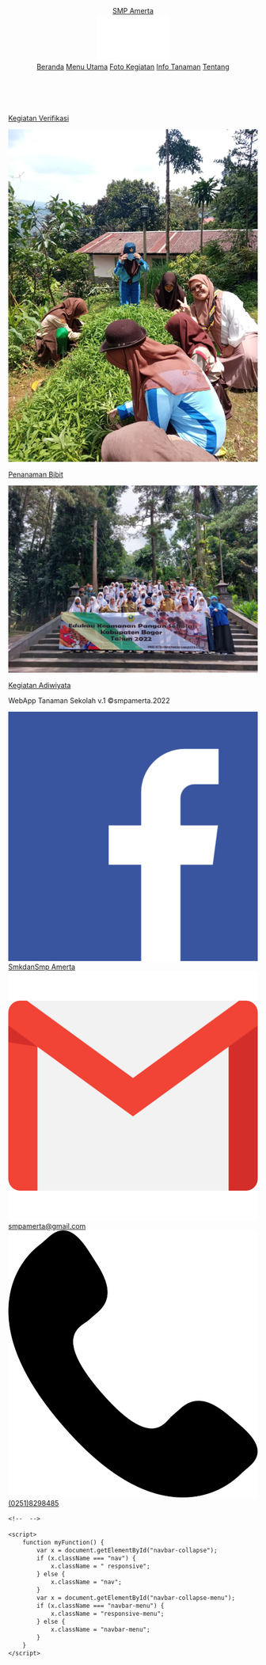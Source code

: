 <!DOCTYPE html>
<html lang="en">

<head>
    <meta charset="UTF-8">
    <meta http-equiv="X-UA-Compatible" content="IE=edge">
    <meta name="viewport" content="width=device-width, initial-scale=1.0">
    <link rel="stylesheet" href="style2.css">
    <title>SMP Amerta</title>
</head>

<body>
    <div class="page">
        <header>
            <nav class="nav-page">
                <div class="navbar-menu" id="navbar-collapse-menu">
                    <div class="brand">
                        <a href="menu_utama.md">SMP Amerta</a>
                    </div>
                    <div class="nav-toggle">
                        <a href="javascript:void(0);" class="icon" onclick="myFunction()">
                            <img src="icon/menu-right-wh.svg" alt=""></a>
                    </div>
                </div>
                <div class="nav" id="navbar-collapse">
                    <a href="index.md" class="navbar-list">Beranda</a>
                    <a href="menu_utama.md" class="navbar-list">Menu Utama</a>
                    <a href="daftar_foto.md" class="navbar-list">Foto Kegiatan</a>
                    <a href="daftar_tanaman.md" class="navbar-list">Info Tanaman</a>
                    <a href="tentang.md" class="navbar-list">Tentang</a>
                </div>
            </nav>
        </header>
        <div class="main-page">
            <div class="daftar-foto">
                <div class="foto-list">
                    <a href="page-foto/verifikasi.md" class="foto-item">
                        <img src="img/kegiatan/1.JPG" alt="">
                        <p>Kegiatan Verifikasi</p>
                    </a>
                    <a href="page-foto/penanaman.md" class="foto-item">
                        <img src="img/kegiatan/nanam.jpg" alt="">
                        <p>Penanaman Bibit</p>
                    </a>
                    <a href="page-foto/kegiatan.md" class="foto-item">
                        <img src="img/kegiatan/pangan.jpg" alt="">
                        <p>Kegiatan Adiwiyata</p>
                    </a>
                </div>
            </div>
        </div>
        <footer>
            <p class="center">WebApp Tanaman Sekolah v.1 &copy;smpamerta.2022</p>
            <div class="medsos-list">
                <div class="medsos">
                    <div class="medsos-item">
                        <img src="icon/facebook.png" alt="">
                    </div>
                    <div class="medsos-item">
                        <a href="">SmkdanSmp Amerta</a>
                    </div>
                </div>
                <div class="medsos">
                    <div class="medsos-item">
                        <img src="icon/gmail.png" alt="">
                    </div>
                    <div class="medsos-item">
                        <a href="">smpamerta@gmail.com</a>
                    </div>
                </div>
                <div class="medsos">
                    <div class="medsos-item">
                        <img src="icon/telepone.png" alt="">
                    </div>
                    <div class="medsos-item">
                        <a href="">(0251)8298485</a>
                    </div>
                </div>
            </div>
        </footer>
    </div>

    <!--  -->

    <script>
        function myFunction() {
            var x = document.getElementById("navbar-collapse");
            if (x.className === "nav") {
                x.className = " responsive";
            } else {
                x.className = "nav";
            }
            var x = document.getElementById("navbar-collapse-menu");
            if (x.className === "navbar-menu") {
                x.className = "responsive-menu";
            } else {
                x.className = "navbar-menu";
            }
        }
    </script>
</body>

</html>